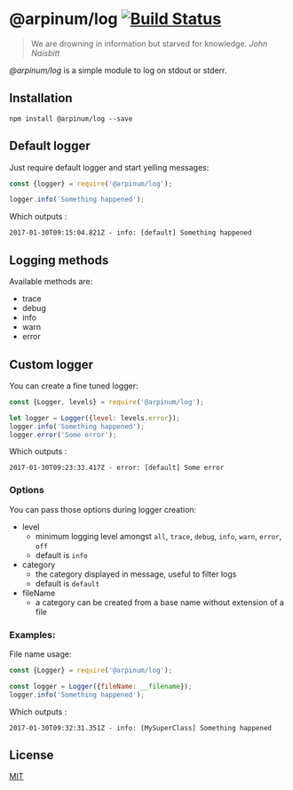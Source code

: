 # @arpinum/log [![Build Status](https://travis-ci.org/arpinum-js-engine/js-engine-log.svg?branch=master)](https://travis-ci.org/arpinum-js-engine/js-engine-log)

> We are drowning in information but starved for knowledge.
> <cite>John Naisbitt</cite>

*@arpinum/log* is a simple module to log on stdout or stderr.

## Installation

    npm install @arpinum/log --save

## Default logger

Just require default logger and start yelling messages:

```javascript
const {logger} = require('@arpinum/log');

logger.info('Something happened');
```

Which outputs :

```
2017-01-30T09:15:04.821Z - info: [default] Something happened
```

## Logging methods

Available methods are:

* trace
* debug
* info
* warn
* error

## Custom logger

You can create a fine tuned logger:

```javascript
const {Logger, levels} = require('@arpinum/log');

let logger = Logger({level: levels.error});
logger.info('Something happened');
logger.error('Some error');
```

Which outputs :

```
2017-01-30T09:23:33.417Z - error: [default] Some error
```

### Options

You can pass those options during logger creation:

* level
  * minimum logging level amongst `all`, `trace`, `debug`, `info`, `warn`, `error`, `off`
  * default is `info`
* category
  * the category displayed in message, useful to filter logs
  * default is `default`
* fileName
  * a category can be created from a base name without extension of a file
  
### Examples:

File name usage:

```javascript
const {Logger} = require('@arpinum/log');

const logger = Logger({fileName: __filename});
logger.info('Something happened');  
```
Which outputs :

```
2017-01-30T09:32:31.351Z - info: [MySuperClass] Something happened
```

## License

[MIT](LICENSE)
